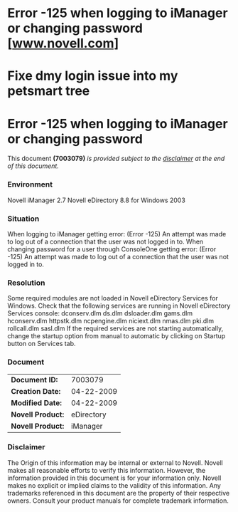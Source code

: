 # Error -125 when logging to iManager or changing password [www.novell.com]

# Fixe dmy login issue into my petsmart tree

# 

# Error -125 when logging to iManager or changing password

This document **(7003079)** _is provided subject to the [disclaimer](http://www.novell.com/support/#disclaimer) at the end of this document._

### Environment

Novell iManager 2.7
Novell eDirectory 8.8 for Windows 2003

### Situation

When logging to iManager getting error:
(Error -125) An attempt was made to log out of a connection that the user was not logged in to.
When changing password for a user through ConsoleOne getting error:
(Error -125) An attempt was made to log out of a connection that the user was not logged in to.

### Resolution

Some required modules are not loaded in Novell eDirectory Services for Windows.
Check that the following services are running in Novell eDirectory Services console:
dconserv.dlm
ds.dlm
dsloader.dlm
gams.dlm
hconserv.dlm
httpstk.dlm
ncpengine.dlm
niciext.dlm
nmas.dlm
pki.dlm
rollcall.dlm
sasl.dlm
If the required services are not starting automatically, change the startup option from manual to automatic by clicking on Startup button on Services tab.

### Document

|     |     |
| --- | --- |
| **Document ID:** | 7003079 |
| **Creation Date:** | 04-22-2009 |
| **Modified Date:** | 04-22-2009 |
| **Novell Product:** | eDirectory |
| **Novell Product:** | iManager |

### Disclaimer

The Origin of this information may be internal or external to Novell. Novell makes all reasonable efforts to verify this information. However, the information provided in this document is for your information only. Novell makes no explicit or implied claims to the validity of this information.
Any trademarks referenced in this document are the property of their respective owners. Consult your product manuals for complete trademark information.

